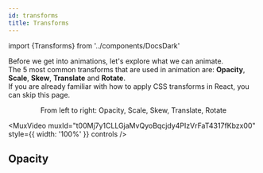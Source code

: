 ```yaml
---
id: transforms
title: Transforms
---
```


import {Transforms} from '../components/DocsDark'

Before we get into animations, let's explore what we can animate.  
The 5 most common transforms that are used in animation are: **Opacity**, **Scale**, **Skew**, **Translate** and **Rotate**.  
If you are already familiar with how to apply CSS transforms in React, you can skip this page.

<Transforms />

<p align="center" style={{
  fontStyle: "italic",
  fontSize: "0.9em",
  marginTop: 10
}}>From left to right: Opacity, Scale, Skew, Translate, Rotate</p>

<MuxVideo muxId="t00Mj7y1CLLGjaMvQyoBqcjdy4PIzVrFaT4317fKbzx00" style={{
  width: '100%'
}} controls />

## Opacity
